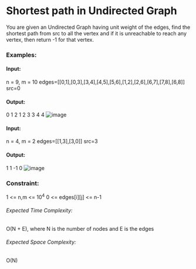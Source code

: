 # Shortest path in Undirected Graph
You are given an Undirected Graph having unit weight of the edges, find the shortest path from src to all the vertex and if it is unreachable to reach any vertex, then return -1 for that vertex.

### Examples:
#### Input:
n = 9, m = 10
edges=[[0,1],[0,3],[3,4],[4,5],[5,6],[1,2],[2,6],[6,7],[7,8],[6,8]] 
src=0
#### Output:
0 1 2 1 2 3 3 4 4
![image](https://github.com/user-attachments/assets/0a17c08c-ac82-426e-b07d-6d0636777d10)

#### Input:
n = 4, m = 2
edges=[[1,3],[3,0]] 
src=3
#### Output:
1 1 -1 0
![image](https://github.com/user-attachments/assets/ff722f2c-06c1-4bec-8351-929952e72955)

### Constraint:
1 <= n,m <= $`10^4`$
0 <= edges[i][j] <= n-1

###### Expected Time Complexity:
O(N + E), where N is the number of nodes and E is the edges
###### Expected Space Complexity:
O(N)

